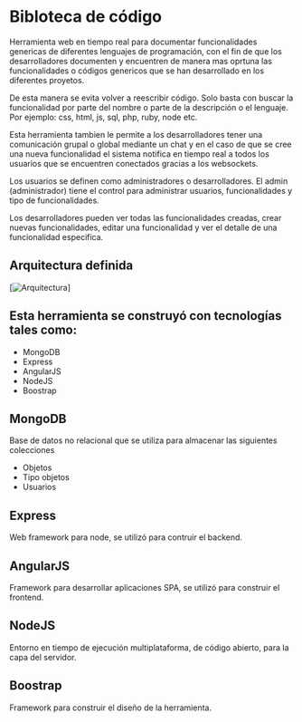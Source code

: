 # Bibloteca de código
Herramienta web en tiempo real para documentar funcionalidades genericas de diferentes lenguajes de programación, con el fin de que los desarrolladores documenten y encuentren de manera mas oprtuna las funcionalidades o códigos genericos que se han desarrollado en los diferentes proyetos.

De esta manera se evita volver a reescribir código. Solo basta con buscar la funcionalidad por parte del nombre o parte de la descripción
o el lenguaje. Por ejemplo: css, html, js, sql, php, ruby, node etc. 

Esta herramienta tambien le permite a los desarrolladores tener una comunicación grupal o global mediante un chat y en el caso de que se cree una nueva funcionalidad el sistema notifica en tiempo real a todos los usuarios que se encuentren conectados gracias a los websockets.

Los usuarios se definen como administradores o desarrolladores. El admin (administrador) tiene el control para administrar usuarios,  funcionalidades y tipo de funcionalidades.

Los desarrolladores pueden  ver todas las funcionalidades creadas, crear nuevas funcionalidades, editar una funcionalidad y ver el detalle de una funcionalidad especifica.

## Arquitectura definida

[![Arquitectura](http://funnyfrontend.com/wp-content/uploads/2015/07/stack-mean-esquema.jpg)]


## Esta herramienta se construyó con tecnologías tales como:

* MongoDB
* Express
* AngularJS
* NodeJS
* Boostrap

## MongoDB
Base de datos no relacional que se utiliza para almacenar las siguientes colecciones

* Objetos
* Tipo objetos
* Usuarios

## Express
Web framework para node, se utilizó para contruir el backend.

## AngularJS
Framework para desarrollar aplicaciones SPA, se utilizó para construir el frontend.

## NodeJS 
Entorno en tiempo de ejecución multiplataforma, de código abierto, para la capa del servidor.

## Boostrap
Framework para construir el diseño de la herramienta.

